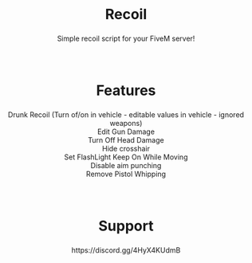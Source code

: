 <br clear="both">

<h1 align="center">Recoil</h1>

###

<p align="center">Simple recoil script for your FiveM server!</p>

###

<br clear="both">

<h1 align="center">Features</h1>

###

<p align="center">Drunk Recoil (Turn of/on in vehicle - editable values in vehicle - ignored weapons)<br>Edit Gun Damage<br>Turn Off Head Damage<br>Hide crosshair<br>Set FlashLight Keep On While Moving<br>Disable aim punching<br> Remove Pistol Whipping</p>

###

<br clear="both">

<h1 align="center">Support</h1>

###

<p align="center">https://discord.gg/4HyX4KUdmB</p>

###
